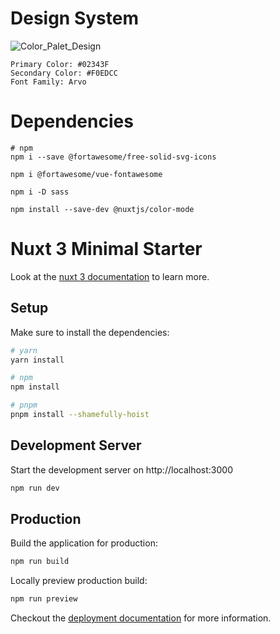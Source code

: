 # Design System
![Color_Palet_Design](https://user-images.githubusercontent.com/32337329/196005566-d5c6a4a2-16e3-4555-8a70-9380ad0b567b.png)

```
Primary Color: #02343F
Secondary Color: #F0EDCC
Font Family: Arvo
```

# Dependencies
```
# npm
npm i --save @fortawesome/free-solid-svg-icons

npm i @fortawesome/vue-fontawesome

npm i -D sass

npm install --save-dev @nuxtjs/color-mode
```

# Nuxt 3 Minimal Starter

Look at the [nuxt 3 documentation](https://v3.nuxtjs.org) to learn more.

## Setup

Make sure to install the dependencies:

```bash
# yarn
yarn install

# npm
npm install

# pnpm
pnpm install --shamefully-hoist
```

## Development Server

Start the development server on http://localhost:3000

```bash
npm run dev
```

## Production

Build the application for production:

```bash
npm run build
```

Locally preview production build:

```bash
npm run preview
```
Checkout the [deployment documentation](https://v3.nuxtjs.org/guide/deploy/presets) for more information.
